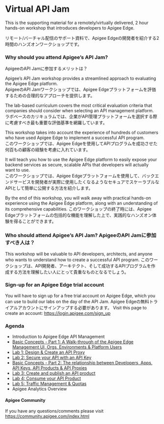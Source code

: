 # Virtual API Jam
This is the supporting material for a remotely/virtually delivered, 2 hour hands-on workshop that introduces developers to Apigee Edge.

リモート/バーチャル配信のサポート資料で、Apigee Edgeの開発者を紹介する2時間のハンズオンワークショップです。

### Why should you attend Apigee’s API Jam?  
ApigeeのAPI Jamに参加するメリットは？  

Apigee’s API Jam workshop provides a streamlined approach to evaluating the Apigee Edge platform.  
ApigeeのAPI Jamワークショップでは、Apigee Edgeプラットフォームを評価するための合理的なアプローチを提供します。  

The lab-based curriculum covers the most critical evaluation criteria that companies should consider when selecting an API management platform.  
ラボベースのカリキュラムでは、企業がAPI管理プラットフォームを選択する際に考慮すべき最も重要な評価基準を網羅しています。  

This workshop takes into account the experience of hundreds of customers who have used Apigee Edge to implement a successful API program.  
このワークショップでは、Apigee Edgeを使用してAPIプログラムを成功させた何百もの顧客の経験を考慮に入れています。  

It will teach you how to use the Apigee Edge platform to easily expose your backend services as secure, scalable APIs that developers will actually want to use.  
このワークショップでは、Apigee Edgeプラットフォームを使用して、バックエンドサービスを開発者が実際に使用したくなるようなセキュアでスケーラブルなAPIとして簡単に公開する方法を紹介します。  

By the end of this workshop, you will walk away with practical hands-on experience using the Apigee Edge platform, along with an understanding of its comprehensive capabilities.
このワークショップの終了時には、Apigee Edgeプラットフォームの包括的な機能を理解した上で、実践的なハンズオン体験を得ることができます。

### Who should attend Apigee’s API Jam? ApigeeのAPI Jamに参加すべき人は？
This workshop will be valuable to API developers, architects, and anyone who wants to understand how to create a successful API program.
このワークショップは、API開発者、アーキテクト、そして成功するAPIプログラムを作成する方法を理解したい人にとって貴重なものとなるでしょう。

### Sign-up for an Apigee Edge trial account
You will have to sign up for a free trial account on Apigee Edge, which you can use to build our labs on the day of the API Jam.
Apigee Edgeの無料トライアルアカウントにサインアップする必要があります。
Visit this page to create an account: https://login.apigee.com/sign_up

### Agenda
* Introduction to Apigee Edge API Management
* [Basic Concepts - Part 1: A Walk-through of the Apigee Edge Management UI, Orgs, Environments & Platform Users](./Basic%20Concepts%20-%20Part%201)
* [Lab 1: Design & Create an API Proxy](./Lab%201%20API%20Design%20-%20Create%20a%20Reverse%20Proxy%20from%20OpenAPI%20Spec)
* [Lab 2: Secure your API with an API Key](./Lab%202%20API%20Security%20-%20Securing%20APIs%20with%20API%20Keys)
* [Basic Concepts - Part 2: The relationship between Developers, Apps, API Keys, API Products & API Proxies](../Basic%20Concepts%20-%20Part%202)
* [Lab 3: Create and publish an API product](./Lab%203%20API%20Publishing%20-%20API%20Products%20and%20Developer%20Portals)
* [Lab 4: Consume your API Product](./Lab%204%20API%20Consumption%20-%20Developers%20and%20Apps)
* [Lab 5: Traffic Management & Quotas](./Lab%205%20Traffic%20Management%20-%20Rate%20Limit%20APIs)
* Apigee Analytics Overview

#### Apigee Community 
If you have any questions/comments please visit https://community.apigee.com/index.html

